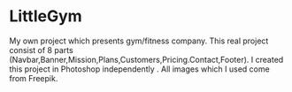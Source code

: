 # LittleGym
My own project which presents gym/fitness company. This real project consist of 8 parts (Navbar,Banner,Mission,Plans,Customers,Pricing.Contact,Footer). I created this project in Photoshop independently . All images which I used come from Freepik.
